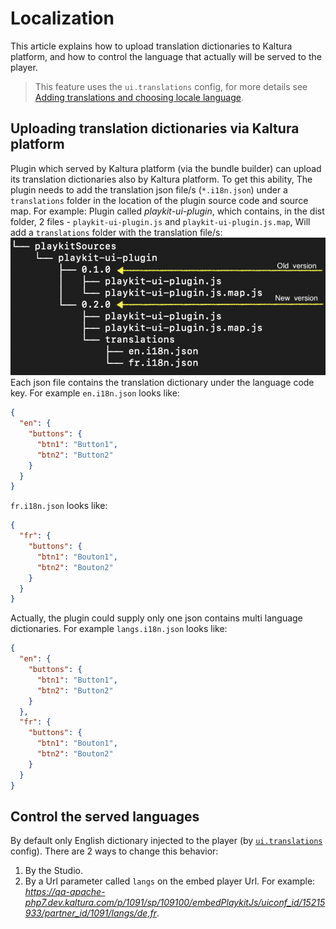 # Localization

This article explains how to upload translation dictionaries to Kaltura platform,
and how to control the language that actually will be served to the player.

> This feature uses the `ui.translations` config, for more details see [Adding translations and choosing locale language](https://github.com/kaltura/playkit-js-ui/blob/master/docs/translations.md).

## Uploading translation dictionaries via Kaltura platform

Plugin which served by Kaltura platform (via the bundle builder) can upload its translation dictionaries also by Kaltura platform.
To get this ability, The plugin needs to add the translation json file/s (`*.i18n.json`) under a `translations` folder in the location of the plugin source code and source map.
For example: Plugin called _playkit-ui-plugin_, which contains, in the dist folder, 2 files - `playkit-ui-plugin.js` and `playkit-ui-plugin.js.map`,
Will add a `translations` folder with the translation file/s:
![](images/translation-tree.png)
Each json file contains the translation dictionary under the language code key.
For example `en.i18n.json` looks like:

```json
{
  "en": {
    "buttons": {
      "btn1": "Button1",
      "btn2": "Button2"
    }
  }
}
```

`fr.i18n.json` looks like:

```json
{
  "fr": {
    "buttons": {
      "btn1": "Bouton1",
      "btn2": "Bouton2"
    }
  }
}
```

Actually, the plugin could supply only one json contains multi language dictionaries. For example `langs.i18n.json` looks like:

```json
{
  "en": {
    "buttons": {
      "btn1": "Button1",
      "btn2": "Button2"
    }
  },
  "fr": {
    "buttons": {
      "btn1": "Bouton1",
      "btn2": "Bouton2"
    }
  }
}
```

## Control the served languages

By default only English dictionary injected to the player (by [`ui.translations`](https://github.com/kaltura/playkit-js-ui/blob/master/docs/configuration.md#configtranslations) config).
There are 2 ways to change this behavior:

1.  By the Studio.
2.  By a Url parameter called `langs` on the embed player Url. For example:
    _https://qa-apache-php7.dev.kaltura.com/p/1091/sp/109100/embedPlaykitJs/uiconf_id/15215933/partner_id/1091/langs/de,fr_.
